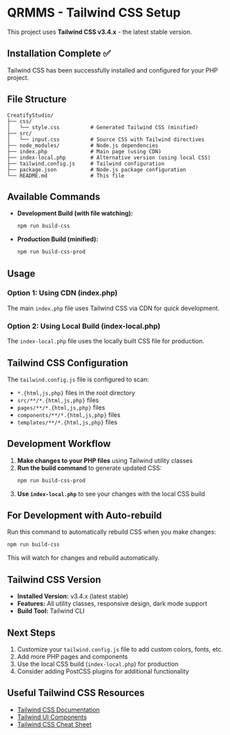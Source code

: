 # QRMMS - Tailwind CSS Setup

This project uses **Tailwind CSS v3.4.x** - the latest stable version.

## Installation Complete ✅

Tailwind CSS has been successfully installed and configured for your PHP project.

## File Structure

```
CreatifyStudio/
├── css/
│   └── style.css          # Generated Tailwind CSS (minified)
├── src/
│   └── input.css          # Source CSS with Tailwind directives
├── node_modules/          # Node.js dependencies
├── index.php              # Main page (using CDN)
├── index-local.php        # Alternative version (using local CSS)
├── tailwind.config.js     # Tailwind configuration
├── package.json           # Node.js package configuration
└── README.md              # This file
```

## Available Commands

- **Development Build (with file watching):**
  ```bash
  npm run build-css
  ```
  
- **Production Build (minified):**
  ```bash
  npm run build-css-prod
  ```

## Usage

### Option 1: Using CDN (index.php)
The main `index.php` file uses Tailwind CSS via CDN for quick development.

### Option 2: Using Local Build (index-local.php)
The `index-local.php` file uses the locally built CSS file for production.

## Tailwind CSS Configuration

The `tailwind.config.js` file is configured to scan:
- `*.{html,js,php}` files in the root directory
- `src/**/*.{html,js,php}` files
- `pages/**/*.{html,js,php}` files  
- `components/**/*.{html,js,php}` files
- `templates/**/*.{html,js,php}` files

## Development Workflow

1. **Make changes to your PHP files** using Tailwind utility classes
2. **Run the build command** to generate updated CSS:
   ```bash
   npm run build-css-prod
   ```
3. **Use `index-local.php`** to see your changes with the local CSS build

## For Development with Auto-rebuild

Run this command to automatically rebuild CSS when you make changes:
```bash
npm run build-css
```

This will watch for changes and rebuild automatically.

## Tailwind CSS Version

- **Installed Version:** v3.4.x (latest stable)
- **Features:** All utility classes, responsive design, dark mode support
- **Build Tool:** Tailwind CLI

## Next Steps

1. Customize your `tailwind.config.js` file to add custom colors, fonts, etc.
2. Add more PHP pages and components
3. Use the local CSS build (`index-local.php`) for production
4. Consider adding PostCSS plugins for additional functionality

## Useful Tailwind CSS Resources

- [Tailwind CSS Documentation](https://tailwindcss.com/docs)
- [Tailwind UI Components](https://tailwindui.com/)
- [Tailwind CSS Cheat Sheet](https://nerdcave.com/tailwind-cheat-sheet)